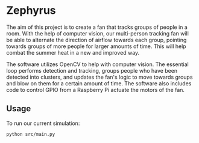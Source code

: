 # Zephyrus
The aim of this project is to create a fan that tracks groups of people in a room. With the help of computer vision, our multi-person tracking fan will be able to alternate the direction of airflow towards each group, pointing towards groups of more people for larger amounts of time. This will help combat the summer heat in a new and improved way. 

The software utilizes OpenCV to help with computer vision. The essential loop performs detection and tracking, groups people who have been detected into clusters, and updates the fan's logic to move towards groups and blow on them for a certain amount of time. The software also includes code to control GPIO from a Raspberry Pi actuate the motors of the fan.

## Usage
To run our current simulation:
```bash
python src/main.py
```
